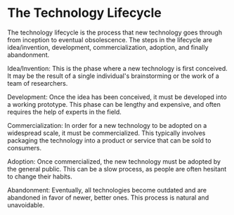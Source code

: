 # The Technology Lifecycle

The technology lifecycle is the process that new technology goes through from inception to eventual obsolescence. The steps in the lifecycle are idea/invention, development, commercialization, adoption, and finally abandonment.

Idea/Invention: This is the phase where a new technology is first conceived. It may be the result of a single individual's brainstorming or the work of a team of researchers.

Development: Once the idea has been conceived, it must be developed into a working prototype. This phase can be lengthy and expensive, and often requires the help of experts in the field.

Commercialization: In order for a new technology to be adopted on a widespread scale, it must be commercialized. This typically involves packaging the technology into a product or service that can be sold to consumers.

Adoption: Once commercialized, the new technology must be adopted by the general public. This can be a slow process, as people are often hesitant to change their habits.

Abandonment: Eventually, all technologies become outdated and are abandoned in favor of newer, better ones. This process is natural and unavoidable.
